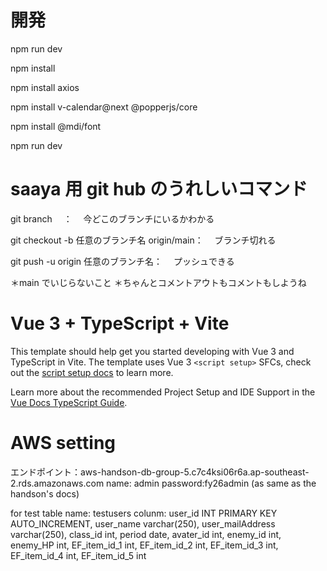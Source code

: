# 開発

npm run dev

npm install

npm install axios

npm install v-calendar@next @popperjs/core

npm install @mdi/font

npm run dev

# saaya 用 git hub のうれしいコマンド

git branch 　：
　今どこのブランチにいるかわかる

git checkout -b 任意のブランチ名 origin/main：
　ブランチ切れる

git push -u origin 任意のブランチ名：
　プッシュできる

＊main でいじらないこと
＊ちゃんとコメントアウトもコメントもしようね

# Vue 3 + TypeScript + Vite

This template should help get you started developing with Vue 3 and TypeScript in Vite. The template uses Vue 3 `<script setup>` SFCs, check out the [script setup docs](https://v3.vuejs.org/api/sfc-script-setup.html#sfc-script-setup) to learn more.

Learn more about the recommended Project Setup and IDE Support in the [Vue Docs TypeScript Guide](https://vuejs.org/guide/typescript/overview.html#project-setup).

# AWS setting

エンドポイント：aws-handson-db-group-5.c7c4ksi06r6a.ap-southeast-2.rds.amazonaws.com
name: admin
password:fy26admin
(as same as the handson's docs)

for test
table name: testusers
colunm:
user_id INT PRIMARY KEY AUTO_INCREMENT,
user_name varchar(250),
user_mailAddress varchar(250),
class_id int,
period date,
avater_id int,
enemy_id int,
enemy_HP int,
EF_item_id_1 int,
EF_item_id_2 int,
EF_item_id_3 int,
EF_item_id_4 int,
EF_item_id_5 int
